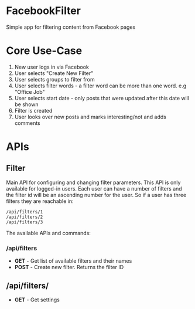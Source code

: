 # FacebookFilter
Simple app for filtering content from Facebook pages

# Core Use-Case

1. New user logs in via Facebook
2. User selects "Create New Filter"
3. User selects groups to filter from
4. User selects filter words - a filter word can be more than one word. e.g
   "Office Job"
5. User selects start date - only posts that were updated after this date will
   be shown
6. Filter is created
7. User looks over new posts and marks interesting/not and adds comments

# APIs

## Filter
Main API for configuring and changing filter parameters. This API is only
available for logged-in users. Each user can have a number of filters and the
filter id will be an ascending number for the user. So if a user has three
filters they are reachable in:
```
/api/filters/1
/api/filters/2
/api/filters/3
```

The available APIs and commands:

### /api/filters

* **GET** - Get list of available filters and their names
* **POST** - Create new filter. Returns the filter ID

## /api/filters/<id>

* **GET** - Get settings
